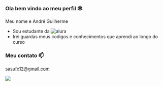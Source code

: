 ### Ola bem vindo ao meu perfil 🕸️

Meu nome e André Guilherme

- Sou estudante da ![alura](https://www.alura.com.br/)
- Irei guardas meus codigos e conhecimentos que aprendi ao longo do curso

### Meu contato 📫 

sasufe12@gmail.com

  ![](https://media1.tenor.com/m/9vXji9MpP-0AAAAC/spiderman-confused.gif)
  



